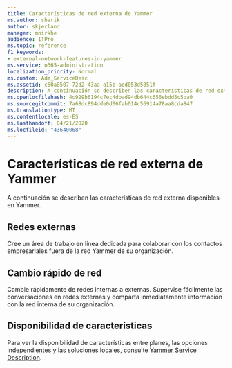 ```yaml
---
title: Características de red externa de Yammer
ms.author: sharik
author: skjerland
manager: mnirkhe
audience: ITPro
ms.topic: reference
f1_keywords:
- external-network-features-in-yammer
ms.service: o365-administration
localization_priority: Normal
ms.custom: Adm_ServiceDesc
ms.assetid: c60a8507-72d2-43aa-a15b-aed053d5851f
description: A continuación se describen las características de red externa disponibles en Yammer.
ms.openlocfilehash: 4c929b6194c7ec4dbad94db644c656ebdd5c5ba0
ms.sourcegitcommit: 7a68dc894dde0d06fab014c56914a78aa8cda847
ms.translationtype: MT
ms.contentlocale: es-ES
ms.lasthandoff: 04/21/2020
ms.locfileid: "43640068"
---
```

# <a name="external-network-features-in-yammer"></a>Características de red externa de Yammer

A continuación se describen las características de red externa disponibles en Yammer.
  
## <a name="external-networks"></a>Redes externas

Cree un área de trabajo en línea dedicada para colaborar con los contactos empresariales fuera de la red Yammer de su organización.
  
## <a name="fast-network-switching"></a>Cambio rápido de red

Cambie rápidamente de redes internas a externas. Supervise fácilmente las conversaciones en redes externas y comparta inmediatamente información con la red interna de su organización.
  
## <a name="feature-availability"></a>Disponibilidad de características

Para ver la disponibilidad de características entre planes, las opciones independientes y las soluciones locales, consulte [Yammer Service Description](yammer-service-description.md).